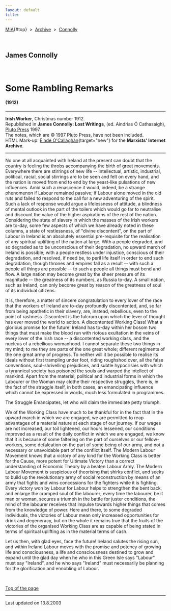 ```yaml
---
layout: default
title: 
---
```

[MIA](../../../../index.htm){#top}  \> 
[Archive](../../../index.htm)  \>  [Connolly](../../index.htm)

 

## James Connolly

 

# Some Rambling Remarks

#### (1912)

------------------------------------------------------------------------

**Irish Worker**, Christmas number 1912.\
Republished in **James Connolly: Lost Writings**, (ed. Aindrias Ó
Cathasaigh), [Pluto Press](http://www.plutobooks.com/) 1997.\
The notes, which are © 1997 Pluto Press, have not been included.\
HTML Mark-up: [Einde
O'Callaghan](../../../../admin/volunteers/biographies/eocallaghan.htm){target="new"}
for the **Marxists' Internet Archive**.

------------------------------------------------------------------------

No one at all acquainted with Ireland at the present can doubt that the
country is feeling the throbs accompanying the birth of great movements.
Everywhere there are stirrings of new life -- intellectual, artistic,
industrial, political, racial, social stirrings are to be seen and felt
on every hand, and the nation is moved from end to end by the yeast-like
pulsations of new influences. Amid such a renascence it would, indeed,
be a strange phenomenon if Labour remained passive; if Labour alone
moved in the old ruts and failed to respond to the call for a new
adventuring of the spirit. Such a lack of response would argue a
lifelessness of attitude, a blindness of mental outlook in the part of
the toilers which would go far to neutralise and discount the value of
the higher aspirations of the rest of the nation. Considering the state
of slavery in which the masses of the Irish workers are to-day, some few
aspects of which we have already noted in these columns, a state of
restlessness, of "divine discontent", on the part of Labour in Ireland
is an absolutely essential pre-requisite for the realisation of any
spiritual uplifting of the nation at large. With a people degraded, and
so degraded as to be unconscious of their degradation, no upward march
of Ireland is possible; with a people restless under injustice,
conscious of their degradation, and resolved, if need be, to peril life
itself in order to end such degradation, though thrones and empires fall
as a result -- with such a people all things are possible -- to such a
people all things must bend and flow. A large nation may become great by
the sheer pressure of its magnitude -- the greatness of its numbers, as
Russia to-day. A small nation, such as Ireland, can only become great by
reason of the greatness of soul of its individual citizens.

It is, therefore, a matter of sincere congratulation to every lover of
the race that the workers of Ireland are to-day profoundly discontented,
and, so far from being apathetic in their slavery, are, instead,
rebellious, even to the point of rashness. Discontent is the fulcrum
upon which the lever of thought has ever moved the world to action. A
discontented Working Class! What a glorious promise for the future!
Ireland has to-day within her bosom two things that must make the blood
run with riotous exultation in the veins of every lover of the Irish
race -- a discontented working class, and the nucleus of a rebellious
womanhood. I cannot separate these two things in my mind; to me they are
parts of the one great whole; different regiments of the one great army
of progress. To neither will it be possible to realise its ideals
without first trampling under foot, riding roughshod over, all the false
conventions, soul-shrivelling prejudices, and subtle hypocrisies with
which a tyrannical society has poisoned the souls and warped the
intellect of mankind. Apart from the material, political and industrial
forms in which the Labourer or the Woman may clothe their respective
struggles, there is, in the fact of the struggle itself, in both cases,
an emancipating influence which cannot be expressed in words, much less
formulated in programmes.

The Struggle Emancipates, let who will claim the immediate petty
triumph.

We of the Working Class have much to be thankful for in the fact that in
the upward march in which we are engaged, we are permitted to reap
advantages of a material nature at each stage of our journey. If our
wages are not increased, our toil lightened, our hours lessened, our
conditions improved as a result of the daily conflict in which we are
engaged, we know that it is because of some faltering on the part of
ourselves or our fellow-workers, some defalcation on the part of some
being of our army, and not a necessary or unavoidable part of the
conflict itself. The Modern Labour Movement knows that a victory of any
kind for the Working Class is better for the Cause, more potent for
Ultimate Victory than a correct understanding of Economic Theory by a
beaten Labour Army. The Modern Labour Movement is suspicious of
theorising that shirks conflict, and seeks to build up the revolutionary
army of social reconstruction by means of an army that fights and wins
concessions for the fighters while it is fighting. Every victory won by
Labour for Labour helps to strengthen the bent back, and enlarge the
cramped soul of the labourer; every time the labourer, be it man or
woman, secures a triumph in the battle for juster conditions, the mind
of the labourer receives that impulse towards higher things that comes
from the knowledge of power. Here and there, to some degraded
individuals, the victories of Labour mean only increased opportunities
for drink and degeneracy, but on the whole it remains true that the
fruits of the victories of the organised Working Class are as capable of
being stated in terms of spiritual uplifting as in the material terms of
cash.

Let us then, with glad eyes, face the future! Ireland salutes the rising
sun, and within Ireland Labour moves with the promise and potency of
growing life and consciousness, a life and consciousness destined to
grow and expand until the glad day when he who in this Green Isle says
"Labour" must say "Ireland", and he who says "Ireland" must necessarily
be planning for the glorification and ennobling of Labour.

 

[Top of the page](#top)

------------------------------------------------------------------------

Last updated on 13.8.2003
